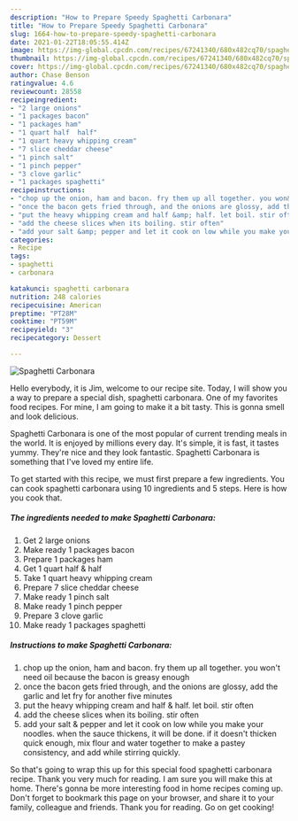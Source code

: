 ```yaml
---
description: "How to Prepare Speedy Spaghetti Carbonara"
title: "How to Prepare Speedy Spaghetti Carbonara"
slug: 1664-how-to-prepare-speedy-spaghetti-carbonara
date: 2021-01-22T18:05:55.414Z
image: https://img-global.cpcdn.com/recipes/67241340/680x482cq70/spaghetti-carbonara-recipe-main-photo.jpg
thumbnail: https://img-global.cpcdn.com/recipes/67241340/680x482cq70/spaghetti-carbonara-recipe-main-photo.jpg
cover: https://img-global.cpcdn.com/recipes/67241340/680x482cq70/spaghetti-carbonara-recipe-main-photo.jpg
author: Chase Benson
ratingvalue: 4.6
reviewcount: 28558
recipeingredient:
- "2 large onions"
- "1 packages bacon"
- "1 packages ham"
- "1 quart half  half"
- "1 quart heavy whipping cream"
- "7 slice cheddar cheese"
- "1 pinch salt"
- "1 pinch pepper"
- "3 clove garlic"
- "1 packages spaghetti"
recipeinstructions:
- "chop up the onion, ham and bacon. fry them up all together. you won&#39;t need oil because the bacon is greasy enough"
- "once the bacon gets fried through, and the onions are glossy, add the garlic and let fry for another five minutes"
- "put the heavy whipping cream and half &amp; half. let boil. stir often"
- "add the cheese slices when its boiling. stir often"
- "add your salt &amp; pepper and let it cook on low while you make your noodles. when the sauce thickens, it will be done. if it doesn&#39;t thicken quick enough, mix flour and water together to make a pastey consistency, and add while stirring quickly."
categories:
- Recipe
tags:
- spaghetti
- carbonara

katakunci: spaghetti carbonara 
nutrition: 248 calories
recipecuisine: American
preptime: "PT28M"
cooktime: "PT59M"
recipeyield: "3"
recipecategory: Dessert

---
```



![Spaghetti Carbonara](https://img-global.cpcdn.com/recipes/67241340/680x482cq70/spaghetti-carbonara-recipe-main-photo.jpg)

Hello everybody, it is Jim, welcome to our recipe site. Today, I will show you a way to prepare a special dish, spaghetti carbonara. One of my favorites food recipes. For mine, I am going to make it a bit tasty. This is gonna smell and look delicious.

Spaghetti Carbonara is one of the most popular of current trending meals in the world. It is enjoyed by millions every day. It's simple, it is fast, it tastes yummy. They're nice and they look fantastic. Spaghetti Carbonara is something that I've loved my entire life.




To get started with this recipe, we must first prepare a few ingredients. You can cook spaghetti carbonara using 10 ingredients and 5 steps. Here is how you cook that.

<!--inarticleads1-->

##### The ingredients needed to make Spaghetti Carbonara:

1. Get 2 large onions
1. Make ready 1 packages bacon
1. Prepare 1 packages ham
1. Get 1 quart half &amp; half
1. Take 1 quart heavy whipping cream
1. Prepare 7 slice cheddar cheese
1. Make ready 1 pinch salt
1. Make ready 1 pinch pepper
1. Prepare 3 clove garlic
1. Make ready 1 packages spaghetti




<!--inarticleads2-->

##### Instructions to make Spaghetti Carbonara:

1. chop up the onion, ham and bacon. fry them up all together. you won&#39;t need oil because the bacon is greasy enough
1. once the bacon gets fried through, and the onions are glossy, add the garlic and let fry for another five minutes
1. put the heavy whipping cream and half &amp; half. let boil. stir often
1. add the cheese slices when its boiling. stir often
1. add your salt &amp; pepper and let it cook on low while you make your noodles. when the sauce thickens, it will be done. if it doesn&#39;t thicken quick enough, mix flour and water together to make a pastey consistency, and add while stirring quickly.




So that's going to wrap this up for this special food spaghetti carbonara recipe. Thank you very much for reading. I am sure you will make this at home. There's gonna be more interesting food in home recipes coming up. Don't forget to bookmark this page on your browser, and share it to your family, colleague and friends. Thank you for reading. Go on get cooking!
